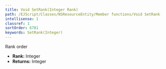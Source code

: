 ```yaml
---
title: Void SetRank(Integer Rank)
path: /EJScript/Classes/NSResourceEntity/Member functions/Void SetRank(Integer p_0)
intellisense: 1
classref: 1
sortOrder: 6781
keywords: SetRank(Integer)
---
```



Rank order



* **Rank:** Integer
* **Returns:** Integer


